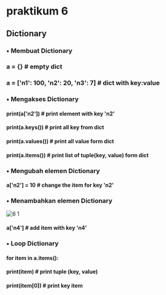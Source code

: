 # praktikum 6

## Dictionary

### •	Membuat Dictionary

### a = {} # empty dict

### a = ['n1': 100, 'n2': 20, 'n3': 7] # dict with key:value

### •	Mengakses Dictionary

#### print(a['n2']) # print element with key 'n2'
#### print(a.keys()) # print all key from dict
#### print(a.values()) # print all value form dict
#### print(a.items()) # print list of tuple(key, value) form dict

### •	Mengubah elemen Dictionary


#### a['n2'] = 10 # change the item for key 'n2'

### •	Menambahkan elemen Dictionary
![6 1](https://user-images.githubusercontent.com/115569493/204135638-95b37d55-216c-4c7e-a425-3dcbab48b2b6.png)

#### a['n4'] # add item with key 'n4'

### •	Loop Dictionary

#### for item in a.items():
#### print(item) # print tuple (key, value)
#### print(item[0]) # print key item

